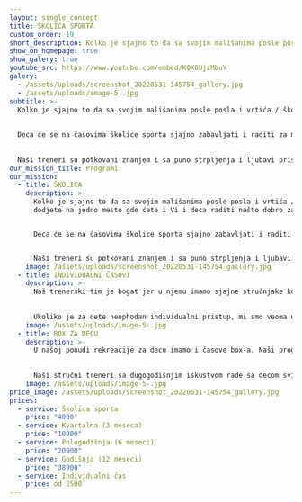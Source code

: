 ```yaml
---
layout: single_concept
title: ŠKOLICA SPORTA
custom_order: 19
short_description: Kolko je sjajno to da sa svojim mališanima posle posla i vrtića / škole dodjete na jedno mesto gde ćete i Vi i deca raditi nešto dobro za sebe. Deca će se na časovima školice sporta sjajno zabavljati i raditi za motorici i razvoju dok ćete vi izabrati nešto od naših sportskih programa i raditi na sebi. Naši treneri su potkovani znanjem i sa puno strpljenja i ljubavi pristupaju svom pozivu. Uživaćete dok gledate svoje mališane kako napreduju i raduju se sportu.
show_on_homepage: true
show_galery: true
youtube_src: https://www.youtube.com/embed/KQXOUjzMbuY
galery:
  - /assets/uploads/screenshot_20220531-145754_gallery.jpg
  - /assets/uploads/image-5-.jpg
subtitle: >-
  Kolko je sjajno to da sa svojim mališanima posle posla i vrtića / škole dodjete na jedno mesto gde ćete i Vi i deca raditi nešto dobro za sebe. 
  
  
  Deca će se na časovima školice sporta sjajno zabavljati i raditi za motorici i razvoju dok ćete vi izabrati nešto od naših sportskih programa i raditi na sebi. 
  
  
  Naši treneri su potkovani znanjem i sa puno strpljenja i ljubavi pristupaju svom pozivu. Uživaćete dok gledate svoje mališane kako napreduju i raduju se sportu.
our_mission_title: Programi
our_mission:
  - title: ŠKOLICA
    description: >-
      Kolko je sjajno to da sa svojim mališanima posle posla i vrtića / škole
      dodjete na jedno mesto gde ćete i Vi i deca raditi nešto dobro za sebe.


      Deca će se na časovima školice sporta sjajno zabavljati i raditi za motorici i razvoju dok ćete vi izabrati nešto od naših sportskih programa i raditi na sebi.


      Naši treneri su potkovani znanjem i sa puno strpljenja i ljubavi pristupaju svom pozivu. Uživaćete dok gledate svoje mališane kako napreduju i raduju se sportu.
    image: /assets/uploads/screenshot_20220531-145754_gallery.jpg
  - title: INDIVIDUALNI ČASOVI
    description: >-
      Naš trenerski tim je bogat jer u njemu imamo sjajne stručnjake koji obožavaju svoj posao. 
      
      
      Ukoliko je za dete neophodan individualni pristup, mi smo veoma uspešni u tome što radimo.
    image: /assets/uploads/image-5-.jpg
  - title: BOX ZA DECU
    description: >-
      U našoj ponudi rekreacije za decu imamo i časove box-a. Naši programi su pažljivo osmišljeni kako bi pružili sigurno i podsticajno okruženje u kojem deca mogu da nauče osnovne tehnike boksa, razvijaju koordinaciju, snagu, izdržljivost i samopouzdanje. 
      
      
      Naši stručni treneri sa dugogodišnjim iskustvom rade sa decom svih uzrasta, prilagođavajući treninge njihovim individualnim potrebama i sposobnostima. 
    image: /assets/uploads/image-5-.jpg
price_image: /assets/uploads/screenshot_20220531-145754_gallery.jpg
prices:
  - service: Školica sporta
    price: "4000"
  - service: Kvartalna (3 meseca)
    price: "10900"
  - service: Polugodišnja (6 meseci)
    price: "20900"
  - service: Godišnja (12 meseci)
    price: "38900"
  - service: Individualni čas
    price: od 2500
---
```


